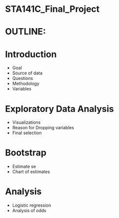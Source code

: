 # STA141C_Final_Project

# OUTLINE:

# Introduction 
- Goal 
- Source of data
- Questions 
- Methodology
- Variables 

# Exploratory Data Analysis
- Visualizations 
- Reason for Dropping variables 
- Final selection 

# Bootstrap 
- Estimate se
- Chart of estimates

# Analysis
- Logistic regression
- Analysis of odds
